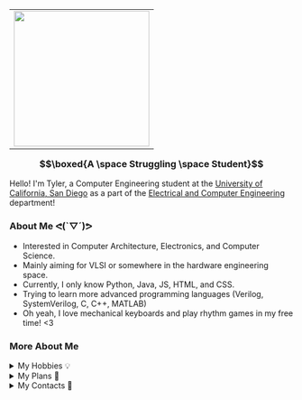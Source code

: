 <table border="0" align="right">
  <tr>
    <td><img src="https://i.giphy.com/media/v1.Y2lkPTc5MGI3NjExang5MzlkcDFtaWRyY3I2MnZxaThmNjc2bmprcnhqMW8wdXBnaGd6bCZlcD12MV9pbnRlcm5hbF9naWZfYnlfaWQmY3Q9Zw/UevalSWg5twQeqpc8Q/giphy.gif" width="240"/></td>
  </tr>
</table>


### $$\boxed{A \space Struggling \space Student}$$
Hello! I'm Tyler, a Computer Engineering student at the [University of California, San Diego](https://ucsd.edu/) as a part of the [Electrical and Computer Engineering](https://ece.ucsd.edu/) department!

### About Me ᕙ(`▽´)ᕗ
- Interested in Computer Architecture, Electronics, and Computer Science. 
- Mainly aiming for VLSI or somewhere in the hardware engineering space.
- Currently, I only know Python, Java, JS, HTML, and CSS.
- Trying to learn more advanced programming languages (Verilog, SystemVerilog, C, C++, MATLAB)
- Oh yeah, I love mechanical keyboards and play rhythm games in my free time! <3

### More About Me
<details>
<summary>My Hobbies 💡</summary>

- Building computers and mechanical keyboards.
- Programming simple (or complex) applications.
- Playing rhythm games (with or without music).
- Photography and video editing (I'm not that good at either).
- Watching movies, TV shows, and anime.

</details>

<details>
<summary>My Plans 📘 </summary>

- Currently studying Computer Engineering.
- Continue to learn more advanced programming languages such as Verilog,SystemVerilog, MATLAB, C, C++, and many more.
- Might write notes in LaTeX and publish them in Github.
- Finding any available internships, research, job opportunities pertaining to the hardware engineering industry.
- Continue to have fun! :D

</details>

<details>
<summary>My Contacts 📌</summary>

- [Email](mailto:houytyler0@gmail.com) (Easiest and fastest way of contact)
- [LinkedIn](https://www.linkedin.com/in/tyler-houy-32a000252/)

</details>
